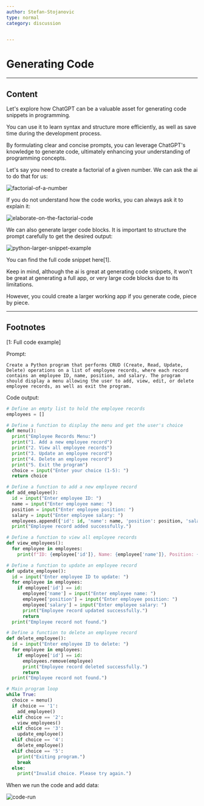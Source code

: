 ```yaml
---
author: Stefan-Stojanovic
type: normal
category: discussion
 

---
```


# Generating Code

---

## Content

Let's explore how ChatGPT can be a valuable asset for generating code snippets in programming. 

You can use it to learn syntax and structure more efficiently, as well as save time during the development process.

By formulating clear and concise prompts, you can leverage ChatGPT's knowledge to generate code, ultimately enhancing your understanding of programming concepts.

Let's say you need to create a factorial of a given number. We can ask the ai to do that for us:

![factorial-of-a-number](https://img.enkipro.com/e8ce4eb2228c9b4d3e8fa3cd1bd76ede.png)

If you do not understand how the code works, you can always ask it to explain it:

![elaborate-on-the-factorial-code](https://img.enkipro.com/334eb91a2730689674b288b4d40d44f3.png)

We can also generate larger code blocks. It is important to structure the prompt carefully to get the desired output:

![python-larger-snippet-example](https://img.enkipro.com/c639cda3e3a3d91043322e1d35cb6190.png)

You can find the full code snippet here[1].

Keep in mind, although the ai is great at generating code snippets, it won't be great at generating a full app, or very large code blocks due to its limitations.

However, you could create a larger working app if you generate code, piece by piece.


---

## Footnotes

[1: Full code example]

Prompt:

```plain-text
Create a Python program that performs CRUD (Create, Read, Update, Delete) operations on a list of employee records, where each record contains an employee ID, name, position, and salary. The program should display a menu allowing the user to add, view, edit, or delete employee records, as well as exit the program.
```

Code output:

```python
# Define an empty list to hold the employee records
employees = []

# Define a function to display the menu and get the user's choice
def menu():
  print("Employee Records Menu:")
  print("1. Add a new employee record")
  print("2. View all employee records")
  print("3. Update an employee record")
  print("4. Delete an employee record")
  print("5. Exit the program")
  choice = input("Enter your choice (1-5): ")
  return choice

# Define a function to add a new employee record
def add_employee():
  id = input("Enter employee ID: ")
  name = input("Enter employee name: ")
  position = input("Enter employee position: ")
  salary = input("Enter employee salary: ")
  employees.append({'id': id, 'name': name, 'position': position, 'salary': salary})
  print("Employee record added successfully.")

# Define a function to view all employee records
def view_employees():
  for employee in employees:
    print(f"ID: {employee['id']}, Name: {employee['name']}, Position: {employee['position']}, Salary: {employee['salary']}")

# Define a function to update an employee record
def update_employee():
  id = input("Enter employee ID to update: ")
  for employee in employees:
    if employee['id'] == id:
      employee['name'] = input("Enter employee name: ")
      employee['position'] = input("Enter employee position: ")
      employee['salary'] = input("Enter employee salary: ")
      print("Employee record updated successfully.")
      return
  print("Employee record not found.")

# Define a function to delete an employee record
def delete_employee():
  id = input("Enter employee ID to delete: ")
  for employee in employees:
    if employee['id'] == id:
      employees.remove(employee)
      print("Employee record deleted successfully.")
      return
  print("Employee record not found.")

# Main program loop
while True:
  choice = menu()
  if choice == '1':
    add_employee()
  elif choice == '2':
    view_employees()
  elif choice == '3':
    update_employee()
  elif choice == '4':
    delete_employee()
  elif choice == '5':
    print("Exiting program.")
    break
  else:
    print("Invalid choice. Please try again.")
```

When we run the code and add data:

![code-run](https://img.enkipro.com/bad06010d318f85ddbbcacebfecfcf8f.png)